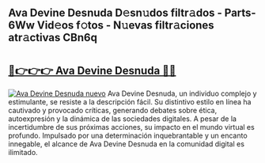 ## Ava Devine Desnuda D𝚎sn𝚞dos filtr𝚊dos - Parts-6Ww Vid𝚎os f𝚘tos - N𝚞evas filtr𝚊ciones atr𝚊ctivas CBn6q

# <h2><a href="http://mb7rkks.tromn.icu/?c=Ava+Devine+Desnuda">🔗👉👉👉 Ava Devine Desnuda 🔗🔗</a></h2>

[![Ava Devine Desnuda nuevo](https://i.imgur.com/pEAQMta.gif)](http://mb7rkks.tromn.icu/?c=Ava+Devine+Desnuda)
Ava Devine Desnuda, un individuo complejo y estimulante, se resiste a la descripción fácil. Su distintivo estilo en línea ha cautivado y provocado críticas, generando debates sobre ética, autoexpresión y la dinámica de las sociedades digitales. A pesar de la incertidumbre de sus próximas acciones, su impacto en el mundo virtual es profundo. Impulsado por una determinación inquebrantable y un encanto innegable, el alcance de Ava Devine Desnuda en la comunidad digital es ilimitado.

